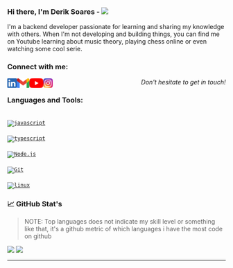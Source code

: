 ### Hi there, I'm Derik Soares - <img src="https://github.com/blackcater/blackcater/raw/master/images/Hi.gif" height="32" />

I'm a backend developer passionate for learning and sharing my knowledge with others. When I'm not developing and building things, you can find me on Youtube learning about music theory, playing chess online or even watching some cool serie.

### Connect with me:

[<img align="left" alt="Derik | LinkedIn" height="22px" src="./socialmedia/linkedin.png" />][linkedin]
[<img align="left" alt="Derik | Gmail" height="22px" src="./socialmedia/gmail.png" />][gmail]
[<img align="left" alt="Derik | Youtube" height="22px" src="./socialmedia/youtube.png" />][youtube]
[<img align="left" alt="Derik | Instagram" height="22px" src="./socialmedia/instagram.png" />][instagram]

<p align="right">
<em>Don't hesitate to get in touch!</em>
</p>

### Languages and Tools:

[<code>
<img alt="javascript" width="26px" src="https://img.icons8.com/color/240/000000/javascript.png" />
</code>](https://developer.mozilla.org/en-US/docs/Web/JavaScript)
[<code>
<img alt="typescript" width="26px" src="https://img.icons8.com/color/240/000000/typescript.png">
</code>](https://www.typescriptlang.org/)
[<code>
<img alt="Node.js" width="26px" src="https://img.icons8.com/color/240/000000/nodejs.png">
</code>](https://nodejs.org/en/)
[<code>
<img alt="Git" width="26px" src="https://img.icons8.com/color/240/000000/git.png">
</code>](https://git-scm.com/)
[<code>
<img alt="linux" width="26px" src="https://img.icons8.com/color/96/000000/linux.png">
</code>](https://www.kernel.org/)

### 📈 GitHub Stat's

> NOTE: Top languages does not indicate my skill level or something like that, it's a github metric of which languages i have the most code on github

![](https://github-readme-stats.vercel.app/api/top-langs/?username=soaresderik&layout=compact&hide=php&hide_border=true)
![](https://github-readme-stats.vercel.app/api?username=soaresderik&count_private=true&hide_border=true&show_icons=true&hide_title=true&hide=stars)

---

[youtube]: https://www.youtube.com/c/CódigodeEstagiário
[linkedin]: https://www.linkedin.com/in/andre-soares-dev
[gmail]: mailto:andreferreira.sh@gmail.com
[instagram]: https://www.instagram.com/derik.sh
